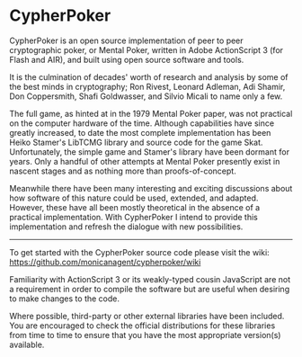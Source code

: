 CypherPoker
===========

CypherPoker is an open source implementation of peer to peer cryptographic poker, or Mental Poker, written in Adobe ActionScript 3 (for Flash and AIR), and built using open source software and tools.

It is the culmination of decades' worth of research and analysis by some of the best minds in cryptography; Ron Rivest, Leonard Adleman,  Adi Shamir, Don Coppersmith, Shafi Goldwasser, and Silvio Micali to name only a few.

The full game, as hinted at in the 1979 Mental Poker paper, was not practical on the computer hardware of the time. Although capabilities have since greatly increased, to date the most complete implementation has been Heiko Stamer's LibTCMG library and source code for the game Skat. Unfortunately, the simple game and Stamer's library have been dormant for years. Only a handful of other attempts at Mental Poker presently exist in nascent stages and as nothing more than proofs-of-concept.

Meanwhile there have been many interesting and exciting discussions about how software of this nature could be used, extended, and adapted. However, these have all been mostly theoretical in the absence of a practical implementation. With CypherPoker I intend to provide this implementation and refresh the dialogue with new possibilities.

---

To get started with the CypherPoker source code please visit the wiki: https://github.com/monicanagent/cypherpoker/wiki

Familiarity with ActionScript 3 or its weakly-typed cousin JavaScript are not a requirement in order to compile the software but are useful when desiring to make changes to the code.

Where possible, third-party or other external libraries have been included. You are encouraged to check the official distributions for these libraries from time to time to ensure that you have the most appropriate version(s) available.

